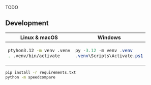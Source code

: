 TODO

## Development

<table><thead><tr><th>Linux & macOS<th>Windows
<tbody><tr><td>

```sh
ptyhon3.12 -m venv .venv
. .venv/bin/activate
```

<td>

```ps1
py -3.12 -m venv .venv
.venv\Scripts\Activate.ps1
```

</table>

```sh
pip install -r requirements.txt
python -m speedcompare
```